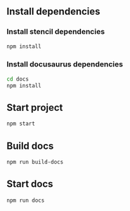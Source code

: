 ## Install dependencies
### Install stencil dependencies
```bash
npm install
```
### Install docusaurus dependencies
```bash
cd docs
npm install
```

## Start project
```bash
npm start
```

## Build docs
```bash
npm run build-docs
```

## Start docs
```bash
npm run docs
```